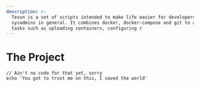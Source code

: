 ```yaml
---
description: >-
  Tevun is a set of scripts intended to make life easier for developers and
  sysadmins in general. It combines docker, docker-compose and git to automate
  tasks such as uploading containers, configuring r
---
```


# The Project

```
// Ain't no code for that yet, sorry
echo 'You got to trust me on this, I saved the world'
```



